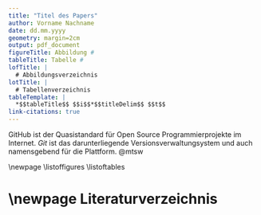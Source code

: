 ```yaml
---
title: "Titel des Papers"
author: Vorname Nachname
date: dd.mm.yyyy
geometry: margin=2cm
output: pdf_document
figureTitle: Abbildung #
tableTitle: Tabelle #
lofTitle: |
  # Abbildungsverzeichnis
lotTitle: |
  # Tabellenverzeichnis
tableTemplate: |
  *$$tableTitle$$ $$i$$*$$titleDelim$$ $$t$$
link-citations: true
---
```


GitHub ist der Quasistandard für Open Source Programmierprojekte im Internet. _Git_ ist das darunterliegende Versionsverwaltungsystem und auch namensgebend für die Plattform. @mtsw

\newpage
\listoffigures
\listoftables

\newpage
Literaturverzeichnis
=====================
